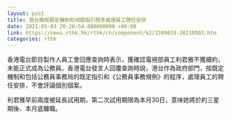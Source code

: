 ```yaml
---
layout: post
title: 港台稱按既定機制和相關指引程序處理員工聘任安排
date: 2021-05-03 20:20:54.000000000 +08:00
link: https://news.rthk.hk/rthk/ch/component/k2/1589033-20210503.htm
categories: rthk
---
```


香港電台節目製作人員工會回應查詢時表示，獲確認電視部員工利君雅不獲續約，未能正式成為公務員。香港電台發言人回覆查詢時說，港台作為政府部門，按既定機制和包括公務員事務局的既定指引和《公務員事務規例》的程序，處理員工的聘任安排，不會評論個別個案。

利君雅早前兩度被延長試用期，第二次試用期限為本月30日，意味她將於約三星期後、本月底離職。
